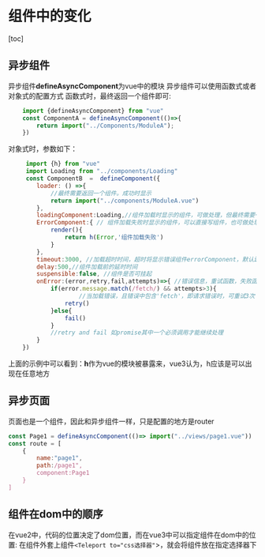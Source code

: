 # 组件中的变化

[toc]

## 异步组件

异步组件**defineAsyncComponent**为vue中的模块
异步组件可以使用函数式或者对象式的配置方式
函数式时，最终返回一个组件即可:

```javascript
    import {defineAsyncComponent} from "vue"
    const ComponentA = defineAsyncComponent(()=>{
        return import("../Components/ModuleA");
    })
```

对象式时，参数如下：

```javascript
     import {h} from "vue"
     import Loading from "../components/Loading"
     const ComponentB  =  defineComponent({
        loader: () =>{
            //最终需要返回一个组件。成功时显示
            return import("../components/ModuleA.vue")
        },
        loadingComponent:Loading,//组件加载时显示的组件，可做处理，但最终需要一个组件
        ErrorComponent:{ // 组件加载失败时显示的组件，可以直接写组件，也可做处理，最终需要返回组件
            render(){
                return h(Error,'组件加载失败')
            }
        },
        timeout:3000, //加载超时时间，超时将显示错误组件errorComponent，默认infinity
        delay:500,//组件加载前的延时时间
        suspensible:false, //组件是否可挂起
        onError:(error,retry,fail,attempts)=>{ //错误信息，重试函数，失败函数，允许重试最大次数
            if(error.message.match(/fetch/) && attempts>3){
                    //当加载错误，且错误中包含'fetch'，即请求错误时，可重试3次
                retry()
            }else{
                fail()
            }
            //retry and fail 如promise其中一个必须调用才能继续处理
        }
    })
```

上面的示例中可以看到：**h**作为vue的模块被暴露来，vue3认为，h应该是可以出现在任意地方


## 异步页面

页面也是一个组件，因此和异步组件一样，只是配置的地方是router

```javascript
const Page1 = defineAsyncComponent(()=> import("../views/page1.vue"))
const route = [
    {
        name:"page1",
        path:/page1",
        component:Page1
    }
]
```

## 组件在dom中的顺序

在vue2中，代码的位置决定了dom位置，而在vue3中可以指定组件在dom中的位置:
在组件外套上组件```<Teleport to="css选择器"```>，就会将组件放在指定选择器下
